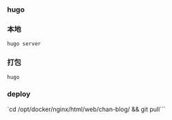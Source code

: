 ### hugo

### **本地**

`hugo server`

### **打包**

`hugo`

### **deploy**

`cd /opt/docker/nginx/html/web/chan-blog/ && git pull```

